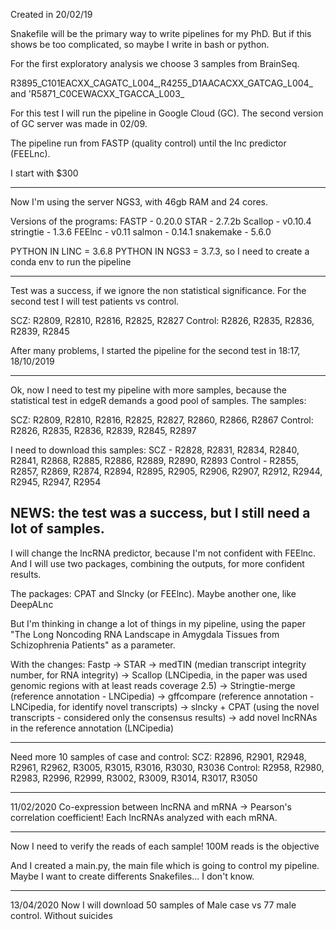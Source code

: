 Created in 20/02/19

Snakefile will be the primary way to write pipelines for my PhD. But if this shows be too complicated, so maybe I write in bash or python.

For the first exploratory analysis we choose 3 samples from BrainSeq.

R3895_C101EACXX_CAGATC_L004_,R4255_D1AACACXX_GATCAG_L004_ and 'R5871_C0CEWACXX_TGACCA_L003_

For this test I will run the pipeline in Google Cloud (GC). The second version of GC server
was made in 02/09.

The pipeline run from FASTP (quality control) until the lnc predictor (FEELnc).

I start with $300

-----------------------------------------------------------------
Now I'm using the server NGS3, with 46gb RAM and 24 cores.

Versions of the programs:
FASTP - 0.20.0
STAR - 2.7.2b
Scallop - v0.10.4
stringtie - 1.3.6
FEElnc - v0.11
salmon - 0.14.1
snakemake - 5.6.0

PYTHON IN LINC = 3.6.8
PYTHON IN NGS3 = 3.7.3, so I need to create a conda env to run the pipeline

----------------------------------------------------------------

Test was a success, if we ignore the non statistical significance.
For the second test I will test patients vs control.

SCZ: R2809, R2810, R2816, R2825, R2827
Control: R2826, R2835, R2836, R2839, R2845

After many problems, I started the pipeline for the second test in 18:17,
18/10/2019

---------------------------------------------------------------
Ok, now I need to test my pipeline with more samples, because the statistical
test in edgeR demands a good pool of samples.
The samples:

SCZ: R2809, R2810, R2816, R2825, R2827, R2860, R2866, R2867
Control: R2826, R2835, R2836, R2839, R2845, R2897

I need to download this samples:
SCZ - R2828, R2831, R2834, R2840, R2841, R2868, R2885, R2886, R2889, R2890, R2893
Control - R2855, R2857, R2869, R2874, R2894, R2895, R2905, R2906, R2907, R2912,
          R2944, R2945, R2947, R2954

NEWS: the test was a success, but I still need a lot of samples.
------------------------------------------------------------------
I will change the lncRNA predictor, because I'm not confident with FEElnc.
And I will use two packages, combining the outputs, for more confident results.

The packages: CPAT and Slncky (or FEElnc). Maybe another one, like DeepALnc

But I'm thinking in change a lot of things in my pipeline, using the paper
"The Long Noncoding RNA Landscape in Amygdala Tissues from Schizophrenia Patients"
as a parameter.

With the changes:
Fastp -> STAR -> medTIN (median transcript integrity number, for RNA integrity) ->
Scallop (LNCipedia, in the paper was used genomic regions with at least
reads coverage 2.5) -> Stringtie-merge (reference annotation - LNCipedia) ->
gffcompare (reference annotation - LNCipedia, for identify novel transcripts) ->
slncky + CPAT (using the novel transcripts - considered only the consensus results) ->
add novel lncRNAs in the reference annotation (LNCipedia)

------------------------------------------------------------------------
Need more 10 samples of case and control:
SCZ: R2896, R2901, R2948, R2961, R2962, R3005, R3015, R3016, R3030, R3036
Control: R2958, R2980, R2983, R2996, R2999, R3002, R3009, R3014, R3017, R3050

------------------------------------------------------------------------
11/02/2020
Co-expression between lncRNA and mRNA -> Pearson's correlation coefficient!
Each lncRNAs analyzed with each mRNA.  

------------------------------------------------------------------------
Now I need to verify the reads of each sample! 100M reads is the objective

And I created a main.py, the main file which is going to control my pipeline.
Maybe I want to create differents Snakefiles... I don't know.

------------------------------------------------------------------------
13/04/2020
Now I will download 50 samples of Male case vs 77 male control. Without suicides
